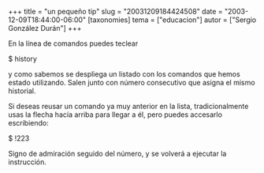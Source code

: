 +++
title = "un pequeño tip"
slug = "20031209184424508"
date = "2003-12-09T18:44:00-06:00"
[taxonomies]
tema = ["educacion"]
autor = ["Sergio González Durán"]
+++

En la línea de comandos puedes teclear

$ history

y como sabemos se despliega un listado con los comandos que hemos estado
utilizando. Salen junto con número consecutivo que asigna el mismo
historial.

Si deseas reusar un comando ya muy anterior en la lista,
tradicionalmente usas la flecha hacía arriba para llegar a él, pero
puedes accesarlo escribiendo:

$ !223

Signo de admiración seguido del número, y se volverá a ejecutar la
instrucción.
